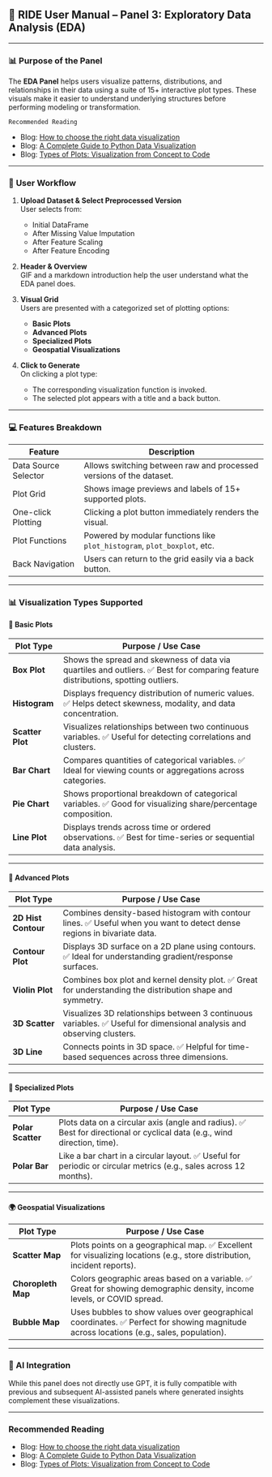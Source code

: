## 📘 RIDE User Manual – Panel 3: **Exploratory Data Analysis (EDA)**

---
### 📊 **Purpose of the Panel**

The **EDA Panel** helps users visualize patterns, distributions, and relationships in their data using a suite of 15+ interactive plot types. These visuals make it easier to understand underlying structures before performing modeling or transformation.

`Recommended Reading`

- Blog: [How to choose the right data visualization](https://www.atlassian.com/data/charts/how-to-choose-data-visualization)
- Blog: [A Complete Guide to Python Data Visualization](https://www.datylon.com/blog/a-complete-guide-to-python-data-visualization#:~:text=Python%20libraries%20excel%20in%20providing,like%20Pandas%20and%20NumPy%20possible.)
- Blog: [Types of Plots: Visualization from Concept to Code](https://www.analyticsvidhya.com/blog/2021/12/12-data-plot-types-for-visualization/)

---
### 🧭 **User Workflow**

1. **Upload Dataset & Select Preprocessed Version**  
    User selects from:
    - Initial DataFrame
    - After Missing Value Imputation
    - After Feature Scaling
    - After Feature Encoding

2. **Header & Overview**  
    GIF and a markdown introduction help the user understand what the EDA panel does.
    
3. **Visual Grid**  
    Users are presented with a categorized set of plotting options:
    - **Basic Plots**
    - **Advanced Plots**
    - **Specialized Plots**
    - **Geospatial Visualizations**
    
4. **Click to Generate**  
    On clicking a plot type:
    - The corresponding visualization function is invoked.
    - The selected plot appears with a title and a back button.

---
### 💻 Features Breakdown

|Feature|Description|
|---|---|
|Data Source Selector|Allows switching between raw and processed versions of the dataset.|
|Plot Grid|Shows image previews and labels of 15+ supported plots.|
|One-click Plotting|Clicking a plot button immediately renders the visual.|
|Plot Functions|Powered by modular functions like `plot_histogram`, `plot_boxplot`, etc.|
|Back Navigation|Users can return to the grid easily via a back button.|

---
### 📊 Visualization Types Supported
#### 🔹 Basic Plots

| Plot Type        | Purpose / Use Case                                                                                                               |
| ---------------- | -------------------------------------------------------------------------------------------------------------------------------- |
| **Box Plot**     | Shows the spread and skewness of data via quartiles and outliers. ✅ Best for comparing feature distributions, spotting outliers. |
| **Histogram**    | Displays frequency distribution of numeric values. ✅ Helps detect skewness, modality, and data concentration.                    |
| **Scatter Plot** | Visualizes relationships between two continuous variables. ✅ Useful for detecting correlations and clusters.                     |
| **Bar Chart**    | Compares quantities of categorical variables. ✅ Ideal for viewing counts or aggregations across categories.                      |
| **Pie Chart**    | Shows proportional breakdown of categorical variables. ✅ Good for visualizing share/percentage composition.                      |
| **Line Plot**    | Displays trends across time or ordered observations. ✅ Best for time-series or sequential data analysis.                         |

---
#### 🔸 Advanced Plots

|Plot Type|Purpose / Use Case|
|---|---|
|**2D Hist Contour**|Combines density-based histogram with contour lines. ✅ Useful when you want to detect dense regions in bivariate data.|
|**Contour Plot**|Displays 3D surface on a 2D plane using contours. ✅ Ideal for understanding gradient/response surfaces.|
|**Violin Plot**|Combines box plot and kernel density plot. ✅ Great for understanding the distribution shape and symmetry.|
|**3D Scatter**|Visualizes 3D relationships between 3 continuous variables. ✅ Useful for dimensional analysis and observing clusters.|
|**3D Line**|Connects points in 3D space. ✅ Helpful for time-based sequences across three dimensions.|

---
#### 🎯 Specialized Plots

| Plot Type         | Purpose / Use Case                                                                                                      |
| ----------------- | ----------------------------------------------------------------------------------------------------------------------- |
| **Polar Scatter** | Plots data on a circular axis (angle and radius). ✅ Best for directional or cyclical data (e.g., wind direction, time). |
| **Polar Bar**     | Like a bar chart in a circular layout. ✅ Useful for periodic or circular metrics (e.g., sales across 12 months).        |

---
#### 🌍 Geospatial Visualizations

| Plot Type          | Purpose / Use Case                                                                                                                     |
| ------------------ | -------------------------------------------------------------------------------------------------------------------------------------- |
| **Scatter Map**    | Plots points on a geographical map. ✅ Excellent for visualizing locations (e.g., store distribution, incident reports).                |
| **Choropleth Map** | Colors geographic areas based on a variable. ✅ Great for showing demographic density, income levels, or COVID spread.                  |
| **Bubble Map**     | Uses bubbles to show values over geographical coordinates. ✅ Perfect for showing magnitude across locations (e.g., sales, population). |

---

### 🤖 AI Integration

While this panel does not directly use GPT, it is fully compatible with previous and subsequent AI-assisted panels where generated insights complement these visualizations.

---

### Recommended Reading

- Blog: [How to choose the right data visualization](https://www.atlassian.com/data/charts/how-to-choose-data-visualization)
- Blog: [A Complete Guide to Python Data Visualization](https://www.datylon.com/blog/a-complete-guide-to-python-data-visualization#:~:text=Python%20libraries%20excel%20in%20providing,like%20Pandas%20and%20NumPy%20possible.)
- Blog: [Types of Plots: Visualization from Concept to Code](https://www.analyticsvidhya.com/blog/2021/12/12-data-plot-types-for-visualization/)